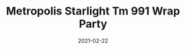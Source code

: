 ---
tags: 
  - "To Market"
  - "Rubber Flooring"
  - "Metropolis"
title: "Metropolis Starlight Tm 991 Wrap Party"
designer: "To Market"
image_primary: "img/Starlight_Wrap-Party-tm991_S.jpg"
href: "https://www.tomkt.com/atmosphere-metropolis-swatches"
description: "Straight%20Edge%20Tile%3A%2038%22%20x%2038%22%20Interlocking%20Tile%3A%2037%22%20x%2037%22"
category: "rubber-flooring-metropolis"
subtitle: ""
manufacturer: "ToMarket"
slug: "/manufacturers/tomarket/rubber-flooring-metropolis/to-market-metropolis-starlight-tm-991-wrap-party"
date: "2021-02-22"
---